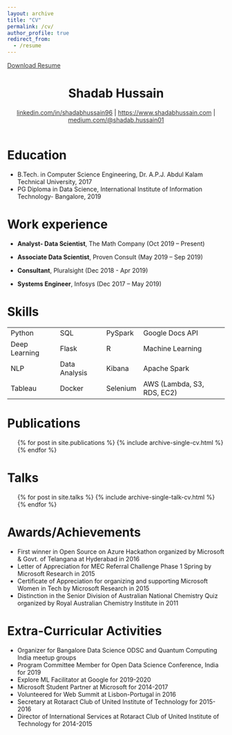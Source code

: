 ```yaml
---
layout: archive
title: "CV"
permalink: /cv/
author_profile: true
redirect_from:
  - /resume
---
```


<a href="http://bit.ly/2R4CKl0" style="color: #333333;">Download Resume</a>
<center><h1>Shadab Hussain</h1></center>
<center> <a href="linkedin.com/in/shadabhussain96" style="color: #333333;">linkedin.com/in/shadabhussain96</a> | <a href="https://www.shadabhussain.com" style="color: #333333;">https://www.shadabhussain.com</a> | <a href="medium.com/@shadab.hussain01" style="color: #333333;">medium.com/@shadab.hussain01</a> </center>
<br>

Education
======
* B.Tech. in Computer Science Engineering, Dr. A.P.J. Abdul Kalam Technical University, 2017
* PG Diploma in Data Science, International Institute of Information Technology- Bangalore, 2019


Work experience
======
* <b>Analyst- Data Scientist</b>, The Math Company (Oct 2019 – Present)
  
* <b>Associate Data Scientist</b>, Proven Consult (May 2019 – Sep 2019)
  
* <b>Consultant</b>, Pluralsight (Dec 2018 - Apr 2019)
  
* <b>Systems Engineer</b>, Infosys (Dec 2017 – May 2019)


Skills
======
<table border="0">
    <tbody>
        <tr>
            <td>Python</td>
            <td>SQL</td>
            <td>PySpark</td>
            <td>Google Docs API</td>
        </tr>
        <tr>
            <td>Deep Learning</td>
            <td>Flask</td>
            <td>R</td>
            <td>Machine Learning</td>
        </tr>
        <tr>
            <td>NLP</td>
            <td>Data Analysis</td>
            <td>Kibana</td>
            <td>Apache Spark</td>
        </tr>
        <tr>
            <td>Tableau</td>
            <td>Docker</td>
            <td>Selenium</td>
            <td>AWS (Lambda, S3, RDS, EC2)</td>
        </tr>
    </tbody>
</table>
 
 
Publications
======
  <ul>{% for post in site.publications %}
    {% include archive-single-cv.html %}
  {% endfor %}</ul>


Talks
======
  <ul>{% for post in site.talks %}
    {% include archive-single-talk-cv.html %}
  {% endfor %}</ul>


Awards/Achievements
======
* First winner in Open Source on Azure Hackathon organized by Microsoft & Govt. of Telangana at Hyderabad in 2016
* Letter of Appreciation for MEC Referral Challenge Phase 1 Spring by Microsoft Research in 2015
* Certificate of Appreciation for organizing and supporting Microsoft Women in Tech by Microsoft Research in 2015
* Distinction in the Senior Division of Australian National Chemistry Quiz organized by Royal Australian Chemistry Institute in 2011



Extra-Curricular Activities
======
* Organizer for Bangalore Data Science ODSC and Quantum Computing India meetup groups
* Program Committee Member for Open Data Science Conference, India for 2019
* Explore ML Facilitator at Google for 2019-2020
* Microsoft Student Partner at Microsoft for 2014-2017
* Volunteered for Web Summit at Lisbon-Portugal in 2016
* Secretary at Rotaract Club of United Institute of Technology for 2015-2016
* Director of International Services at Rotaract Club of United Institute of Technology for 2014-2015
